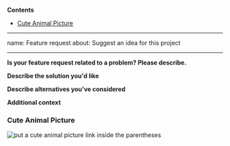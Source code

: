 <!-- START doctoc generated TOC please keep comment here to allow auto update -->
<!-- DON'T EDIT THIS SECTION, INSTEAD RE-RUN doctoc TO UPDATE -->
**Contents**

- [Cute Animal Picture](#cute-animal-picture)

<!-- END doctoc generated TOC please keep comment here to allow auto update -->

---
name: Feature request
about: Suggest an idea for this project

---

**Is your feature request related to a problem? Please describe.**
<!--These HTML comment guides are invisible, you can leave them. A clear and concise description of what the problem is. Ex. I'm always frustrated when [...]-->

**Describe the solution you'd like**
<!--A clear and concise description of what you want to happen.-->

**Describe alternatives you've considered**
<!--A clear and concise description of any alternative solutions or features you've considered.-->

**Additional context**
<!--Add any other context or screenshots about the feature request here.-->

### Cute Animal Picture

![put a cute animal picture link inside the parentheses]() <!--e.g. from https://duckduckgo.com/?q=cute+animal&t=ffab&iar=images&iax=images&ia=images-=?-->
